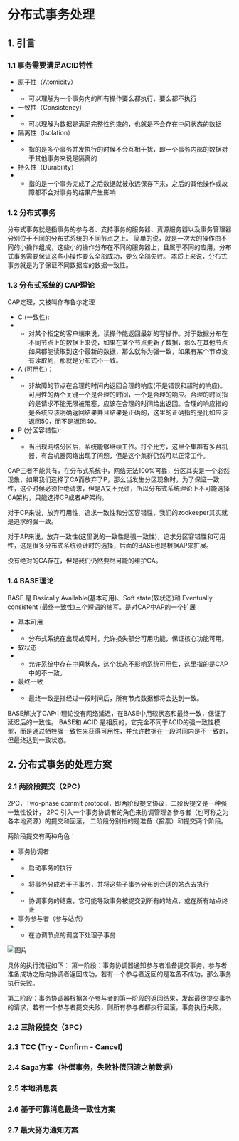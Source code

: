 分布式事务处理
==

## 1. 引言

### 1.1 事务需要满足ACID特性
- 原子性（Atomicity）
- - 可以理解为一个事务内的所有操作要么都执行，要么都不执行
- 一致性（Consistency）
- - 可以理解为数据是满足完整性约束的，也就是不会存在中间状态的数据
- 隔离性（Isolation）
- - 指的是多个事务并发执行的时候不会互相干扰，即一个事务内部的数据对于其他事务来说是隔离的
- 持久性（Durability）
- - 指的是一个事务完成了之后数据就被永远保存下来，之后的其他操作或故障都不会对事务的结果产生影响

### 1.2 分布式事务
分布式事务就是指事务的参与者、支持事务的服务器、资源服务器以及事务管理器分别位于不同的分布式系统的不同节点之上。
简单的说，就是一次大的操作由不同的小操作组成，这些小的操作分布在不同的服务器上，且属于不同的应用，分布式事务需要保证这些小操作要么全部成功，要么全部失败。
本质上来说，分布式事务就是为了保证不同数据库的数据一致性。

### 1.3 分布式系统的 CAP理论
CAP定理，又被叫作布鲁尔定理

- C (一致性):
- - 对某个指定的客户端来说，读操作能返回最新的写操作。对于数据分布在不同节点上的数据上来说，如果在某个节点更新了数据，那么在其他节点如果都能读取到这个最新的数据，那么就称为强一致，如果有某个节点没有读取到，那就是分布式不一致。
- A (可用性)：
- - 非故障的节点在合理的时间内返回合理的响应(不是错误和超时的响应)。可用性的两个关键一个是合理的时间，一个是合理的响应。合理的时间指的是请求不能无限被阻塞，应该在合理的时间给出返回。合理的响应指的是系统应该明确返回结果并且结果是正确的，这里的正确指的是比如应该返回50，而不是返回40。
- P (分区容错性):
- - 当出现网络分区后，系统能够继续工作。打个比方，这里个集群有多台机器，有台机器网络出现了问题，但是这个集群仍然可以正常工作。

CAP三者不能共有，在分布式系统中，网络无法100%可靠，分区其实是一个必然现象，如果我们选择了CA而放弃了P，那么当发生分区现象时，为了保证一致性，这个时候必须拒绝请求，但是A又不允许，所以分布式系统理论上不可能选择CA架构，只能选择CP或者AP架构。

对于CP来说，放弃可用性，追求一致性和分区容错性，我们的zookeeper其实就是追求的强一致。

对于AP来说，放弃一致性(这里说的一致性是强一致性)，追求分区容错性和可用性，这是很多分布式系统设计时的选择，后面的BASE也是根据AP来扩展。

没有绝对的CA存在，但是我们仍然要尽可能的维护CA。


### 1.4 BASE理论
BASE 是 Basically Available(基本可用)、Soft state(软状态)和 Eventually consistent (最终一致性)三个短语的缩写。是对CAP中AP的一个扩展

- 基本可用
- - 分布式系统在出现故障时，允许损失部分可用功能，保证核心功能可用。
- 软状态
- - 允许系统中存在中间状态，这个状态不影响系统可用性，这里指的是CAP中的不一致。
- 最终一致
- - 最终一致是指经过一段时间后，所有节点数据都将会达到一致。

BASE解决了CAP中理论没有网络延迟，在BASE中用软状态和最终一致，保证了延迟后的一致性。
BASE和 ACID 是相反的，它完全不同于ACID的强一致性模型，而是通过牺牲强一致性来获得可用性，并允许数据在一段时间内是不一致的，但最终达到一致状态。


## 2. 分布式事务的处理方案

### 2.1 两阶段提交（2PC）
2PC，Two-phase commit protocol，即两阶段提交协议，二阶段提交是一种强一致性设计，
2PC 引入一个事务协调者的角色来协调管理各参与者（也可称之为各本地资源）的提交和回滚，
二阶段分别指的是准备（投票）和提交两个阶段。

两阶段提交有两种角色：
- 事务协调者
- - 启动事务的执行
- - 将事务分成若干子事务，并将这些子事务分布到合适的站点去执行
- - 协调事务的结束，它可能导致事务被提交到所有的站点，或在所有站点终止
- 事务参与者（参与站点）
- - 在协调节点的调度下处理子事务

![图片](https://pic4.zhimg.com/80/v2-1796af8b531e3737fb710a54474a5407_720w.jpg)


具体的执行流程如下：
第一阶段：事务协调器通知参与者准备提交事务，参与者准备成功之后向协调者返回成功，若有一个参与者返回的是准备不成功，那么事务执行失败。

第二阶段：事务协调器根据各个参与者的第一阶段的返回结果，发起最终提交事务的请求，若有一个参与者提交失败，则所有参与者都执行回滚，事务执行失败。


### 2.2 三阶段提交（3PC）

### 2.3 TCC (Try - Confirm - Cancel)

### 2.4 Saga方案（补偿事务，失败补偿回滚之前数据）

### 2.5 本地消息表

### 2.6 基于可靠消息最终一致性方案

### 2.7 最大努力通知方案

